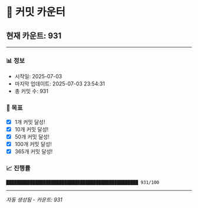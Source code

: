 # 🔢 커밋 카운터

## 현재 카운트: 931

---

### 📊 정보
- 시작일: 2025-07-03
- 마지막 업데이트: 2025-07-03 23:54:31
- 총 커밋 수: 931

### 🎯 목표
- [x] 1개 커밋 달성!
- [x] 10개 커밋 달성!
- [x] 50개 커밋 달성!
- [x] 100개 커밋 달성!
- [x] 365개 커밋 달성!

### 📈 진행률
```
██████████████████████████████████████████████████ 931/100
```

---
*자동 생성됨 - 카운트: 931*
